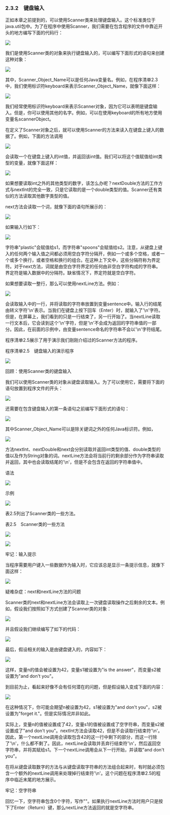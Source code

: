    

### 2.3.2　键盘输入

正如本章之前提到的，可以使用Scanner类来处理键盘输入。这个标准类位于java.util包中。为了在程序中使用Scanner，我们需要在包含程序的文件中靠近开头的地方编写下面的代码行：

![](../Images/image09653.gif)

我们是使用Scanner类的对象来执行键盘输入的，可以编写下面形式的语句来创建这种对象：

![](0-Assets/Epubook/程序员编程语言经典合集（计算机科学丛书5册套装），javapython编程语言含经典教材龙书《编译原理》%20(Bruce%20Eckel%20%20Alfred%20V.%20Aho%20%20Monica%20S.%20Lam%20etc.)%20(Z-Library)/images/image09654.jpeg)

其中，Scanner_Object_Name可以是任何Java变量名。例如，在程序清单2.3中，我们使用标识符keyboard来表示Scanner_Object_Name，就像下面这样：

![](0-Assets/Epubook/程序员编程语言经典合集（计算机科学丛书5册套装），javapython编程语言含经典教材龙书《编译原理》%20(Bruce%20Eckel%20%20Alfred%20V.%20Aho%20%20Monica%20S.%20Lam%20etc.)%20(Z-Library)/images/image09655.jpeg)

我们经常使用标识符keyboard来表示Scanner对象，因为它可以表明是键盘输入。但是，你可以使用其他的名字。例如，可以在使用keyboard的所有地方使用变量名scannerObject。

在定义了Scanner对象之后，就可以使用Scanner的方法来读入在键盘上键入的数据了。例如，下面的方法调用

![](../Images/image09656.gif)

会读取一个在键盘上键入的int值，并返回该int值。我们可以将这个值赋值给int类型的变量，就像下面这样：

![](../Images/image09657.gif)

如果想要读取int之外的其他类型的数字，该怎么办呢？nextDouble方法的工作方式与nextInt的完全一致，只是它读取的是一个double类型的值。Scanner还有类似的方法读取其他数字类型的值。

next方法会读取一个词，就像下面的语句所展示的：

![](../Images/image09658.gif)

如果输入行如下：

![](../Images/image09659.gif)

字符串"plastic"会赋值给s1，而字符串"spoons"会赋值给s2。注意，从键盘上键入的任何两个输入值之间都必须用空白字符分隔开，例如一个或多个空格，或者一个或多个换行，或者空格和换行的组合。在这种上下文中，这些分隔符称为界定符。对于next方法，词就是由空白字符界定的任何由非空白字符构成的字符串。界定符是输入数据中的分隔符。缺省情况下，界定符就是空白字符。

如果想要读取一整行，那么可以使用nextLine方法。例如：

![](../Images/image09660.gif)

会读取输入中的一行，并将读取的字符串放置到变量sentence中。输入行的结尾由转义字符'\n'表示。当我们在键盘上按下回车（Enter）时，就输入了'\n'字符。但是，在屏幕上，我们看到的只是一行结束了，另一行开始了。当nextLine读取一行文本后，它会读到这个'\n'字符，但是'\n'不会成为返回的字符串值的一部分。因此，在前面的示例中，由变量sentence命名的字符串不会以'\n'字符结尾。

程序清单2.5展示了用于演示我们刚刚介绍过的Scanner方法的程序。

程序清单2.5　键盘输入的演示程序

![](0-Assets/Epubook/程序员编程语言经典合集（计算机科学丛书5册套装），javapython编程语言含经典教材龙书《编译原理》%20(Bruce%20Eckel%20%20Alfred%20V.%20Aho%20%20Monica%20S.%20Lam%20etc.)%20(Z-Library)/images/image09661.jpeg)

回顾：使用Scanner类的键盘输入

我们可以使用Scanner类的对象从键盘读取输入。为了可以使用它，需要将下面的语句放置到程序文件的开头：

![](../Images/image09662.gif)

还需要在包含键盘输入的第一条语句之前编写下面形式的语句：

![](0-Assets/Epubook/程序员编程语言经典合集（计算机科学丛书5册套装），javapython编程语言含经典教材龙书《编译原理》%20(Bruce%20Eckel%20%20Alfred%20V.%20Aho%20%20Monica%20S.%20Lam%20etc.)%20(Z-Library)/images/image09663.jpeg)

其中Scanner_Object_Name可以是除关键词之外的任何Java标识符。例如，

![](0-Assets/Epubook/程序员编程语言经典合集（计算机科学丛书5册套装），javapython编程语言含经典教材龙书《编译原理》%20(Bruce%20Eckel%20%20Alfred%20V.%20Aho%20%20Monica%20S.%20Lam%20etc.)%20(Z-Library)/images/image09664.jpeg)

方法nextInt、nextDouble和next会分别读取并返回int类型的值、double类型的值以及作为String对象的词。nextLine方法会将当前行的剩余部分作为字符串读取并返回，其中也会读取结尾的'\n'，但是不会包含在返回的字符串值中。

语法

![](0-Assets/Epubook/程序员编程语言经典合集（计算机科学丛书5册套装），javapython编程语言含经典教材龙书《编译原理》%20(Bruce%20Eckel%20%20Alfred%20V.%20Aho%20%20Monica%20S.%20Lam%20etc.)%20(Z-Library)/images/image09665.jpeg)

示例

![](0-Assets/Epubook/程序员编程语言经典合集（计算机科学丛书5册套装），javapython编程语言含经典教材龙书《编译原理》%20(Bruce%20Eckel%20%20Alfred%20V.%20Aho%20%20Monica%20S.%20Lam%20etc.)%20(Z-Library)/images/image09666.jpeg)

表2.5列出了Scanner类的一些方法。

表2.5　Scanner类的一些方法

![](0-Assets/Epubook/程序员编程语言经典合集（计算机科学丛书5册套装），javapython编程语言含经典教材龙书《编译原理》%20(Bruce%20Eckel%20%20Alfred%20V.%20Aho%20%20Monica%20S.%20Lam%20etc.)%20(Z-Library)/images/image09667.jpeg)

![](0-Assets/Epubook/程序员编程语言经典合集（计算机科学丛书5册套装），javapython编程语言含经典教材龙书《编译原理》%20(Bruce%20Eckel%20%20Alfred%20V.%20Aho%20%20Monica%20S.%20Lam%20etc.)%20(Z-Library)/images/image09668.jpeg)

牢记：输入提示

当程序需要用户键入一些数据作为输入时，它应该总是显示一条提示信息，就像下面这样：

![](../Images/image09669.gif)

疑难杂症：next和nextLine方法的问题

Scanner类的next和nextLine方法会读取上一次键盘读取操作之后剩余的文本。例如，假设我们按照如下方式创建了Scanner类的对象：

![](0-Assets/Epubook/程序员编程语言经典合集（计算机科学丛书5册套装），javapython编程语言含经典教材龙书《编译原理》%20(Bruce%20Eckel%20%20Alfred%20V.%20Aho%20%20Monica%20S.%20Lam%20etc.)%20(Z-Library)/images/image09670.jpeg)

并且假设我们继续编写了如下的代码：

![](0-Assets/Epubook/程序员编程语言经典合集（计算机科学丛书5册套装），javapython编程语言含经典教材龙书《编译原理》%20(Bruce%20Eckel%20%20Alfred%20V.%20Aho%20%20Monica%20S.%20Lam%20etc.)%20(Z-Library)/images/image09671.jpeg)

最后，假设相关的输入是由键盘键入的，内容如下：

![](../Images/image09672.gif)

这样，变量n的值会被设置为42，变量s1被设置为"is the answer"，而变量s2被设置为"and don't you"。

到目前为止，看起来好像不会有任何潜在的问题，但是假设输入变成下面的内容：

![](../Images/image09673.gif)

在这种情况下，你可能会期望n被设置为42，s1被设置为"and don't you"，s2被设置为"forget it."。但是实际情况并非如此。

实际上，变量n的值被设置成了42，变量s1的值被设置成了空字符串，而变量s2被设置成了"and don't you"。nextInt方法会读取42，但是不会读取行结束符'\n'。因此，第一个nextLine调用会读取包含42的这一行中剩下的部分，而这一行除了'\n'，什么都不剩了。因此，nextLine会读取并丢弃行结束符'\n'，然后返回空字符串，并将其赋给s1。下一个nextLine调用会从下一行开始，并读取"and don't you"。

在将从键盘读取数字的方法与从键盘读取字符串的方法组合起来时，有时就必须包含一个额外的nextLine调用来处理掉行结束符'\n'。这个问题在程序清单2.5的程序中临近末尾的地方展示。

牢记：空字符串

回忆一下，空字符串包含0个字符，写作""。如果执行nextLine方法时用户只是按下了Enter（Return）键，那么nextLine方法返回的就是空字符串。